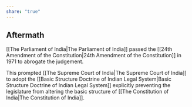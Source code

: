 ```yaml
---
share: "true"
---
```



## Aftermath
[[The Parliament of India|The Parliament of India]] passed the [[24th Amendment of the Constitution|24th Amendment of the Constitution]] in 1971 to abrogate the judgement. 

This prompted [[The Supreme Court of India|The Supreme Court of India]] to adopt the [[Basic Structure Doctrine of Indian Legal System|Basic Structure Doctrine of Indian Legal System]] explicitly preventing the legislature from altering the basic structure of [[The Constitution of India|The Constitution of India]]. 